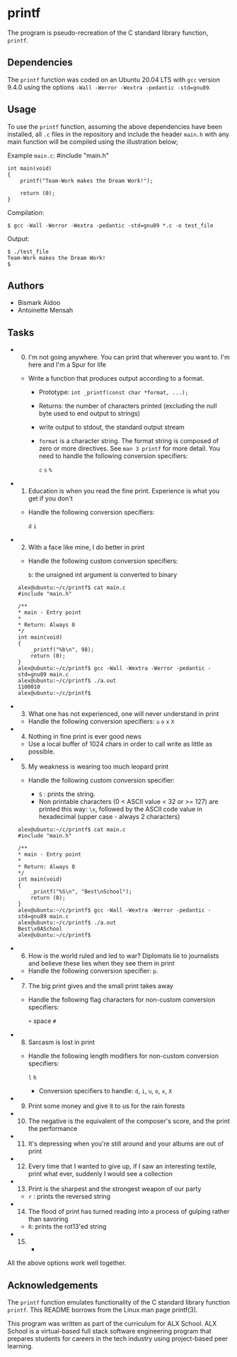 # printf
The program is pseudo-recreation of the C standard library function, `printf`.

## Dependencies
The `printf` function was coded on an Ubuntu 20.04 LTS with `gcc` version 9.4.0 using the options `-Wall -Werror -Wextra -pedantic -std=gnu89`.

## Usage
To use the `printf` function, assuming the above dependencies have been installed, all `.c` files in the repository and include the header `main.h` with any main function will be compiled using the illustration below;

Example `main.c`:
	#include "main.h"
	
	int main(void)
	{
		printf("Team-Work makes the Dream Work!");
		
		return (0);
	}

Compilation:

	$ gcc -Wall -Werror -Wextra -pedantic -std=gnu89 *.c -o test_file

Output:

```
$ ./test_file
Team-Work makes the Dream Work!
$ 
```
                                                                         

## Authors
- Bismark Aidoo
- Antoinette Mensah

## Tasks
- 0. I'm not going anywhere. You can print that wherever you want to. I'm here and I'm a Spur for life

	* Write a function that produces output according to a format.

		- Prototype: `int _printf(const char *format, ...);`
		- Returns: the number of characters printed (excluding the null byte used to end output to strings)
		- write output to stdout, the standard output stream
		- `format` is a character string. The format string is composed of zero or more directives. See `man 3 printf` for more detail. You need to handle the following conversion specifiers:

			`c`
			`s`
			`%`


- 1. Education is when you read the fine print. Experience is what you get if you don't

	* Handle the following conversion specifiers:

		`d`
		`i` 

- 2. With a face like mine, I do better in print

	* Handle the following custom conversion specifiers:

		`b`: the unsigned int argument is converted to binary

	````
	alex@ubuntu:~/c/printf$ cat main.c
	#include "main.h"

	/**
 	* main - Entry point
 	*
 	* Return: Always 0
 	*/
	int main(void)
	{	
    	_printf("%b\n", 98);
    	return (0);
	}
	alex@ubuntu:~/c/printf$ gcc -Wall -Wextra -Werror -pedantic -std=gnu89 main.c
	alex@ubuntu:~/c/printf$ ./a.out
	1100010
	alex@ubuntu:~/c/printf$
	````

- 3. What one has not experienced, one will never understand in print

	* Handle the following conversion specifiers:
		`u`
		`o`
		`x`
		`X`

- 4. Nothing in fine print is ever good news
	
	* Use a local buffer of 1024 chars in order to call write as little as possible.

- 5. My weakness is wearing too much leopard print

	* Handle the following custom conversion specifier:

		- `S` : prints the string.
		- Non printable characters (0 < ASCII value < 32 or >= 127) are printed this way: `\x`, followed by the ASCII code value in hexadecimal (upper case - always 2 characters)
	````
	alex@ubuntu:~/c/printf$ cat main.c
	#include "main.h"

	/**
 	* main - Entry point
 	*
 	* Return: Always 0
 	*/
	int main(void)
	{
    	_printf("%S\n", "Best\nSchool");
    	return (0);
	}
	alex@ubuntu:~/c/printf$ gcc -Wall -Wextra -Werror -pedantic -std=gnu89 main.c
	alex@ubuntu:~/c/printf$ ./a.out
	Best\x0ASchool
	alex@ubuntu:~/c/printf$
	````

- 6. How is the world ruled and led to war? Diplomats lie to journalists and believe these lies when they see them in print

	* Handle the following conversion specifier: `p`.

- 7. The big print gives and the small print takes away

	* Handle the following flag characters for non-custom conversion specifiers:

		`+`
		space
		`#`

- 8. Sarcasm is lost in print

	* Handle the following length modifiers for non-custom conversion specifiers:

		`l`
		`h`
		- Conversion specifiers to handle: `d`, `i`, `u`, `o`, `x`, `X`

- 9. Print some money and give it to us for the rain forests

- 10. The negative is the equivalent of the composer's score, and the print the performance

- 11. It's depressing when you're still around and your albums are out of print

- 12. Every time that I wanted to give up, if I saw an interesting textile, print what ever, suddenly I would see a collection

- 13. Print is the sharpest and the strongest weapon of our party

	* `r` : prints the reversed string

- 14. The flood of print has turned reading into a process of gulping rather than savoring

	* `R`: prints the rot13'ed string

- 15. *

All the above options work well together.

## Acknowledgements
The `printf` function emulates functionality of the C standard library function `printf`. This README borrows from the Linux man page printf(3).

This program was written as part of the curriculum for ALX School. ALX School is a virtual-based full stack software engineering program that prepares students for careers in the tech industry using project-based peer learning.

